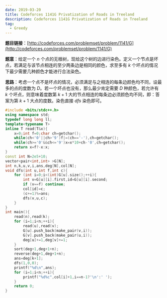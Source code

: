 ```yaml
---
date: 2019-03-20
title: Codeforces 1141G Privatization of Roads in Treeland
description: Codeforces 1141G Privatization of Roads in Treeland
tag:
  - Greedy
---
```


**题目链接**：[http://codeforces.com/problemset/problem/1141/G](http://codeforces.com/problemset/problem/1141/G)

**题意**：给定一个 $n$ 个点的无根树，现给这个树的边进行染色。定义一个节点是坏点，若满足与该节点相连的至少两条边是相同的颜色，求至多有 $k$ 个坏点的情况下最少需要几种颜色才能进行合法染色。

**思路**：考虑一个点不是坏点的情况，必须满足与之相连的每条边颜色均不同，设最多的点的度数为 $D$。若一个坏点也没有，那么最少肯定需要 $D$ 种颜色，若允许有 $k$ 个坏点，则意味着度数第 $k+1$ 大的节点相连的每条边必须颜色均不同，即：答案为第 $k+1$ 大点的度数。染色直接 $dfs$ 染色即可。

```cpp
#include <bits/stdc++.h>
using namespace std;
typedef long long ll;
template<typename T>
inline T read(T&x){
    x=0;int f=0;char ch=getchar();
    while(ch<'0'||ch>'9')f|=(ch=='-'),ch=getchar();
    while(ch>='0'&&ch<='9')x=x*10+ch-'0',ch=getchar();
    return x=f?-x:x;
}
const int N=2e5+10;
vector<pair<int,int> >G[N];
int n,k,u,v,i,ans,deg[N],col[N];
void dfs(int u,int f,int c){
	for (int i=0;i<(int)G[u].size();++i){
		int v=G[u][i].first,id=G[u][i].second;
		if (v==f) continue;
		col[id]=c;
		(c+=1)%=ans;
		dfs(v,u,c);
	}
}
int main(){
	read(n),read(k);
	for (i=1;i<n;++i){
		read(u),read(v);
		G[u].push_back(make_pair(v,i));
		G[v].push_back(make_pair(u,i));
		deg[u]+=1,deg[v]+=1;
	}
	sort(deg+1,deg+1+n);
	reverse(deg+1,deg+1+n);
	ans=deg[k+1];
	dfs(1,0,0);
	printf("%d\n",ans);
	for (i=1;i<n;++i){
		printf("%d%c",col[i]+1,i==n-1?'\n':' ');
	}
	return 0;
}
```